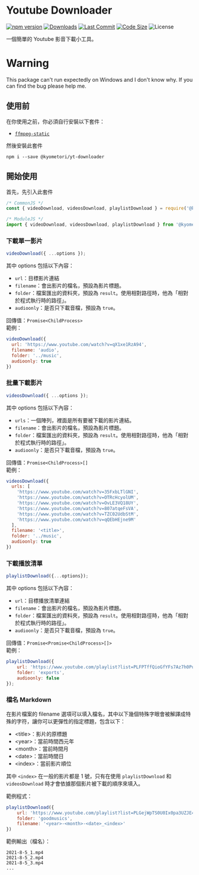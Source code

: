 # Youtube Downloader
[![npm version](https://img.shields.io/npm/v/@kyometori/yt-downloader.svg?maxAge=3600)](https://www.npmjs.com/package/@kyometori/yt-downloader)
[![Downloads](https://img.shields.io/npm/dt/@kyometori/yt-downloader.svg?maxAge=3600)](https://www.npmjs.com/package/@kyometori/yt-downloader)
[![Last Commit](https://img.shields.io/github/last-commit/kyometori/youtube-downloader)](https://github.com/kyometori/youtube-downloader)
[![Code Size](https://img.shields.io/github/languages/code-size/kyometori/youtube-downloader)](https://github.com/kyometori/youtube-downloader)
![License](https://img.shields.io/github/license/kyometori/youtube-downloader)

一個簡單的 Youtube 影音下載小工具。

# Warning
This package can't run expectedly on Windows and I don't know why. If you can find the bug please help me.

## 使用前
在你使用之前，你必須自行安裝以下套件：
- [`ffmpeg-static`](https://www.npmjs.com/package/ffmpeg-static)

然後安裝此套件
```
npm i --save @kyometori/yt-downloader
```

## 開始使用
首先，先引入此套件
```js
/* CommonJS */
const { videoDownload, videosDownload, playlistDownload } = require('@kyometori/yt-downloader');

/* ModuleJS */
import { videoDownload, videosDownload, playlistDownload } from '@kyometori/yt-downloader'
```

### 下載單一影片
```js
videoDownload({ ...options });
```
其中 options 包括以下內容：
- `url`：目標影片連結
- `filename`：會出影片的檔名，預設為影片標題。
- `folder`：檔案匯出的資料夾，預設為 `result`。使用相對路徑時，他為「相對於程式執行時的路徑」。
- `audioonly`：是否只下載音檔，預設為 `true`。

回傳值：`Promise<ChildProcess>`  
範例：
```js
videoDownload({
  url: 'https://www.youtube.com/watch?v=qX1xe1RzA94',
  filename: 'audio',
  folder: '../music',
  audioonly: true
})
```

### 批量下載影片
```js
videosDownload({ ...options });
```
其中 options 包括以下內容：
- `urls`：一個陣列，裡面是所有要被下載的影片連結。
- `filename`：會出影片的檔名，預設為影片標題。
- `folder`：檔案匯出的資料夾，預設為 `result`。使用相對路徑時，他為「相對於程式執行時的路徑」。
- `audioonly`：是否只下載音檔，預設為 `true`。

回傳值：`Promise<ChildProcess>[]`  
範例：
```js
videosDownload({
  urls: [
    'https://www.youtube.com/watch?v=35FxbLTlGNI',
    'https://www.youtube.com/watch?v=OTRcHcyolUM',
    'https://www.youtube.com/watch?v=OvLE3VQ18UY',
    'https://www.youtube.com/watch?v=807atqeFsVA',
    'https://www.youtube.com/watch?v=TZC02UdbStM',
    'https://www.youtube.com/watch?v=qQEbHEjne9M'
  ],
  filename: '<title>',
  folder: '../music',
  audioonly: true
})
```

### 下載播放清單
```js
playlistDownload({...options});
```
其中 options 包括以下內容：
- `url`：目標播放清單連結
- `filename`：會出影片的檔名，預設為影片標題。
- `folder`：檔案匯出的資料夾，預設為 `result`。使用相對路徑時，他為「相對於程式執行時的路徑」。
- `audioonly`：是否只下載音檔，預設為 `true`。

回傳值：`Promise<Promise<ChildProcess>[]>`  
範例：
```js
playlistDownload({
    url: 'https://www.youtube.com/playlist?list=PLFPTffQioGfYFs7Az7h0PusfVyCPI6iVe',
    folder: 'exports',
    audioonly: false
});
```

### 檔名 Markdown
在影片檔案的 filename 選項可以填入檔名，其中以下幾個特殊字眼會被解譯成特殊的字符，讓你可以更彈性的指定標題，包含以下：
- &lt;title&gt;：影片的原標題
- &lt;year&gt;：當前時間西元年
- &lt;month&gt;：當前時間月
- &lt;date&gt;：當前時間日
- &lt;index&gt;：當前影片順位

其中 `<index>` 在一般的影片都是 1 號，只有在使用 `playlistDownload` 和 `videosDownload` 時才會依據那個影片被下載的順序來填入。

範例程式：
```js
playlistDownload({
    url: 'https://www.youtube.com/playlist?list=PLGejWpTS0U0Ix0pa3UZJE4LMWGm7IHcqs',
    folder: 'goodmusics',
    filename: '<year>-<month>-<date>_<index>'
})
```
範例輸出（檔名）：
```
2021-8-5_1.mp4
2021-8-5_2.mp4
2021-8-5_3.mp4
...
```
